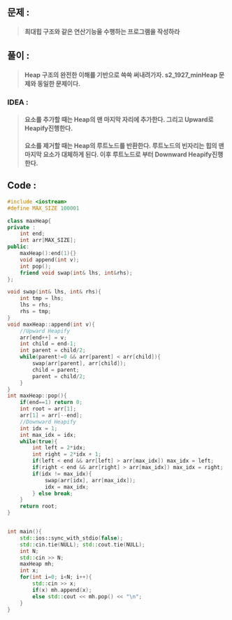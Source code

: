## 문제 :
> #### 최대힙 구조와 같은 연산기능울 수행하는 프로그램을 작성하라

## 풀이 :
> #### Heap 구조의 완전한 이해를 기반으로 쓱쓱 써내려가자. s2_1927_minHeap 문제와 동일한 문제이다.

### IDEA :
> #### 요소를 추가할 때는 Heap의 맨 마지막 자리에 추가한다. 그리고 Upward로 Heapify진행한다.
> #### 요소를 제거할 때는 Heap의 루트노드를 반환한다. 루트노드의 빈자리는 힙의 맨 마지막 요소가 대체하게 된다. 이후 루트노드로 부터 Downward Heapify진행한다.

## Code :
```cpp
#include <iostream>
#define MAX_SIZE 100001

class maxHeap{
private :
    int end;
    int arr[MAX_SIZE];
public:
    maxHeap():end(1){}
    void append(int v);
    int pop();
    friend void swap(int& lhs, int&rhs);
};

void swap(int& lhs, int& rhs){
    int tmp = lhs;
    lhs = rhs;
    rhs = tmp;
}
void maxHeap::append(int v){
    //Upward Heapify
    arr[end++] = v;
    int child = end-1;
    int parent = child/2;
    while(parent!=0 && arr[parent] < arr[child]){
        swap(arr[parent], arr[child]);
        child = parent;
        parent = child/2;
    }
}
int maxHeap::pop(){
    if(end==1) return 0;
    int root = arr[1];
    arr[1] = arr[--end];
    //Downward Heapify
    int idx = 1;
    int max_idx = idx;
    while(true){
        int left = 2*idx;
        int right = 2*idx + 1;
        if(left < end && arr[left] > arr[max_idx]) max_idx = left;
        if(right < end && arr[right] > arr[max_idx]) max_idx = right;
        if(idx != max_idx){
            swap(arr[idx], arr[max_idx]);
            idx = max_idx;
        } else break;
    }
    return root;
}


int main(){
    std::ios::sync_with_stdio(false);
    std::cin.tie(NULL); std::cout.tie(NULL);
    int N;
    std::cin >> N;
    maxHeap mh;
    int x;
    for(int i=0; i<N; i++){
        std::cin >> x;
        if(x) mh.append(x);
        else std::cout << mh.pop() << "\n";
    }
}
```
